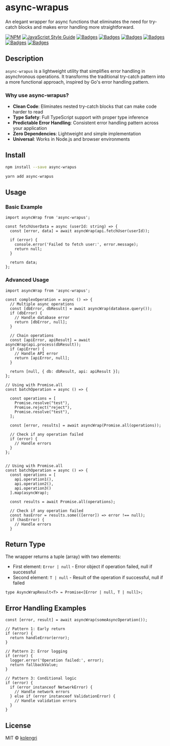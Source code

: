 # async-wrapus

An elegant wrapper for async functions that eliminates the need for try-catch blocks and makes error handling more straightforward.

[![NPM](https://img.shields.io/npm/v/async-wrapus.svg)](https://www.npmjs.com/package/async-wrapus)
[![JavaScript Style Guide](https://img.shields.io/badge/code_style-standard-brightgreen.svg)](https://standardjs.com)
[![Badges](https://badgen.net/npm/license/async-wrapus)](https://www.npmjs.com/package/async-wrapus)
[![Badges](https://badgen.net/npm/dependents/async-wrapus)](https://www.npmjs.com/package/async-wrapus)
[![Badges](https://badgen.net/npm/types/async-wrapus)](https://www.npmjs.com/package/async-wrapus)
[![Badges](https://badgen.net/github/issues/kolengri/async-wrapus)](https://www.npmjs.com/package/async-wrapus)
[![Badges](https://badgen.net/bundlephobia/min/async-wrapus)](https://bundlephobia.com/result?p=async-wrapus)
[![Badges](https://badgen.net/bundlephobia/minzip/async-wrapus)](https://bundlephobia.com/result?p=async-wrapus)

## Description

`async-wrapus` is a lightweight utility that simplifies error handling in asynchronous operations. It transforms the traditional try-catch pattern into a more functional approach, inspired by Go's error handling pattern.

### Why use async-wrapus?

- **Clean Code**: Eliminates nested try-catch blocks that can make code harder to read
- **Type Safety**: Full TypeScript support with proper type inference
- **Predictable Error Handling**: Consistent error handling pattern across your application
- **Zero Dependencies**: Lightweight and simple implementation
- **Universal**: Works in Node.js and browser environments

## Install

```bash
npm install --save async-wrapus
```

```bash
yarn add async-wrapus
```

## Usage

### Basic Example

```tsx
import asyncWrap from 'async-wrapus';

const fetchUserData = async (userId: string) => {
  const [error, data] = await asyncWrap(api.fetchUser(userId));
  
  if (error) {
    console.error('Failed to fetch user:', error.message);
    return null;
  }
  
  return data;
};
```

### Advanced Usage

```tsx
import asyncWrap from 'async-wrapus';

const complexOperation = async () => {
  // Multiple async operations
  const [dbError, dbResult] = await asyncWrap(database.query());
  if (dbError) {
    // Handle database error
    return [dbError, null];
  }

  // Chain operations
  const [apiError, apiResult] = await asyncWrap(api.process(dbResult));
  if (apiError) {
    // Handle API error
    return [apiError, null];
  }

  return [null, { db: dbResult, api: apiResult }];
};

// Using with Promise.all
const batchOperation = async () => {
  
  const operations = [
    Promise.resolve("test"),
    Promise.reject("reject"),
    Promise.resolve("test"),
  ];
  
  const [error, results] = await asyncWrap(Promise.all(operations));
  
  // Check if any operation failed
  if (error) {
    // Handle errors
  }
};


// Using with Promise.all
const batchOperation = async () => {
  const operations = [
    api.operation1(),
    api.operation2(),
    api.operation3()
  ].map(asyncWrap);
  
  const results = await Promise.all(operations);
  
  // Check if any operation failed
  const hasError = results.some(([error]) => error !== null);
  if (hasError) {
    // Handle errors
  }
```

## Return Type

The wrapper returns a tuple (array) with two elements:
- First element: `Error | null` - Error object if operation failed, null if successful
- Second element: `T | null` - Result of the operation if successful, null if failed

```tsx
type AsyncWrapResult<T> = Promise<[Error | null, T | null]>;
```

## Error Handling Examples

```tsx
const [error, result] = await asyncWrap(someAsyncOperation());

// Pattern 1: Early return
if (error) {
  return handleError(error);
}

// Pattern 2: Error logging
if (error) {
  logger.error('Operation failed:', error);
  return fallbackValue;
}

// Pattern 3: Conditional logic
if (error) {
  if (error instanceof NetworkError) {
    // Handle network errors
  } else if (error instanceof ValidationError) {
    // Handle validation errors
  }
}
```

## License

MIT © [kolengri](https://github.com/kolengri)
